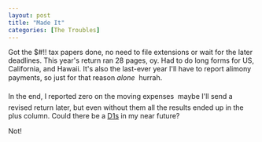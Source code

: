 ```yaml
---
layout: post
title: "Made It"
categories: [The Troubles]
---
```

Got the $#!! tax papers done, no need to file extensions or wait for the later deadlines. This year's return ran 28 pages, oy. Had to do long forms for US, California, and Hawaii. It's also the last-ever year I'll have to report alimony payments, so just for that reason <i>alone</i> &#151; hurrah.

In the end, I reported zero on the moving expenses &#151; maybe I'll send a revised return later, but even without them all the results ended up in the plus column.  Could there be a <a href="http://web.canon.jp/Imaging/EOS1DS/" target="linkframe">D1s</a> in my near future?

Not!

<!--more-->


